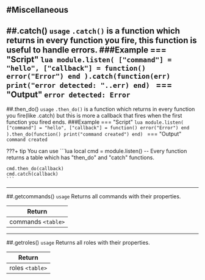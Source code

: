 #Miscellaneous
---

##.catch() `usage`
`.catch()` is a function which returns in every function you fire, this function is useful to handle errors.
###Example
=== "Script"
    ```lua
    module.listen(
        ["command"] = "hello",
        ["callback"] = function()
            error("Error")
        end
    ).catch(function(err)
        print("error detected: "..err)
    end)
    ```
=== "Output"
    ```
    error detected: Error
    ```
---
##.then_do() `usage`
`.then_do()` is a function which returns in every function you fire(like .catch) but this is more a callback that fires when the first function you fired
ends.
###Example
=== "Script"
    ```lua
    module.listen(
        ["command"] = "hello",
        ["callback"] = function()
            error("Error")
        end
    ).then_do(function()
        print("command created")
    end)
    ```
=== "Output"
    ```
    command created
    ```

???+ tip
    You can use 
    ```lua
    local cmd = module.listen() -- Every function returns a table which has "then_do" and "catch" functions.

    cmd.then_do(callback)
    cmd.catch(callback)
    ```

---
##.getcommands() `usage`
Returns all commands with their properties.

| Return |
|-|
| commands `<table>`|

---
##.getroles() `usage`
Returns all roles with their properties.

| Return |
|-|
| roles `<table>`|

